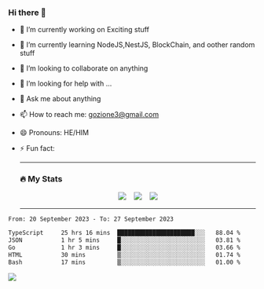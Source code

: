### Hi there 👋

<!--
**charlieScript/charlieScript** is a ✨ _special_ ✨ repository because its `README.md` (this file) appears on your GitHub profile.

Here are some ideas to get you started: -->

- 🔭 I’m currently working on Exciting stuff
- 🌱 I’m currently learning NodeJS,NestJS, BlockChain, and oother random stuff
- 👯 I’m looking to collaborate on anything
- 🤔 I’m looking for help with ...
- 💬 Ask me about anything
- 📫 How to reach me: gozione3@gmail.com
- 😄 Pronouns: HE/HIM
- ⚡ Fun fact:


  ---

  ### :fire: My Stats

  <div id="stats" align="center">
  <img src="http://github-readme-streak-stats.herokuapp.com?user=charlieScript&theme=dark&date_format=M%20j%5B%2C%20Y%5D" />&nbsp;&nbsp;&nbsp;
  <img src="https://github-readme-stats.vercel.app/api/top-langs/?username=charlieScript&layout=compact&theme=vision-friendly-dark"/>&nbsp;&nbsp;&nbsp;
  <img src="https://github-readme-stats.vercel.app/api?username=charlieScript&show_icons=true&theme=radical"/>
  </div>

  ---



<!--START_SECTION:waka-->

```txt
From: 20 September 2023 - To: 27 September 2023

TypeScript     25 hrs 16 mins  ██████████████████████░░░   88.04 %
JSON           1 hr 5 mins     █░░░░░░░░░░░░░░░░░░░░░░░░   03.81 %
Go             1 hr 3 mins     █░░░░░░░░░░░░░░░░░░░░░░░░   03.66 %
HTML           30 mins         ▒░░░░░░░░░░░░░░░░░░░░░░░░   01.74 %
Bash           17 mins         ▒░░░░░░░░░░░░░░░░░░░░░░░░   01.00 %
```

<!--END_SECTION:waka-->
![](https://komarev.com/ghpvc/?username=charlieScript)
